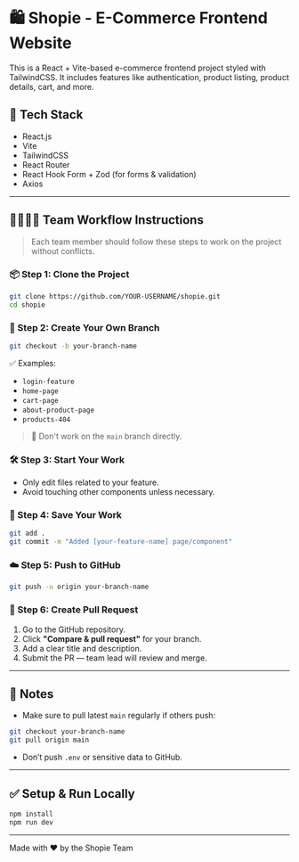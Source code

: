 
# 🛍️ Shopie - E-Commerce Frontend Website

This is a React + Vite-based e-commerce frontend project styled with TailwindCSS.
It includes features like authentication, product listing, product details, cart, and more.

## 🚀 Tech Stack

- React.js
- Vite
- TailwindCSS
- React Router
- React Hook Form + Zod (for forms & validation)
- Axios

---

## 👨‍👩‍👧‍👦 Team Workflow Instructions

> Each team member should follow these steps to work on the project without conflicts.

### 📦 Step 1: Clone the Project

```bash
git clone https://github.com/YOUR-USERNAME/shopie.git
cd shopie
```

### 🌿 Step 2: Create Your Own Branch

```bash
git checkout -b your-branch-name
```

✅ Examples:

- `login-feature`
- `home-page`
- `cart-page`
- `about-product-page`
- `products-404`

> 📌 Don't work on the `main` branch directly.

### 🛠️ Step 3: Start Your Work

- Only edit files related to your feature.
- Avoid touching other components unless necessary.

### 💾 Step 4: Save Your Work

```bash
git add .
git commit -m "Added [your-feature-name] page/component"
```

### ☁️ Step 5: Push to GitHub

```bash
git push -u origin your-branch-name
```

### 🔁 Step 6: Create Pull Request

1. Go to the GitHub repository.
2. Click **"Compare & pull request"** for your branch.
3. Add a clear title and description.
4. Submit the PR — team lead will review and merge.

---

## 🧠 Notes

- Make sure to pull latest `main` regularly if others push:

```bash
git checkout your-branch-name
git pull origin main
```

- Don’t push `.env` or sensitive data to GitHub.

---

## ✅ Setup & Run Locally

```bash
npm install
npm run dev
```

---

Made with ❤️ by the Shopie Team
